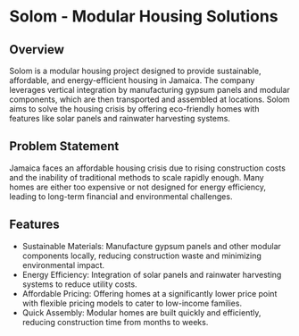 <h1>Solom - Modular Housing Solutions </h1>
<h2>Overview</h2>
Solom is a modular housing project designed to provide sustainable, affordable, and energy-efficient housing in Jamaica. 
The company leverages vertical integration by manufacturing gypsum panels and modular components, which are then transported and assembled at locations. 
Solom aims to solve the housing crisis by offering eco-friendly homes with features like solar panels and rainwater harvesting systems.
<h2>Problem Statement</h2>
Jamaica faces an affordable housing crisis due to rising construction costs and the inability of traditional methods to scale rapidly enough. 
Many homes are either too expensive or not designed for energy efficiency, leading to long-term financial and environmental challenges.

<h2>Features</h2> 
<ul>
<li>Sustainable Materials: Manufacture gypsum panels and other modular components locally, reducing construction waste and minimizing environmental impact.</li>
<li>Energy Efficiency: Integration of solar panels and rainwater harvesting systems to reduce utility costs.</li>
<li>Affordable Pricing: Offering homes at a significantly lower price point with flexible pricing models to cater to low-income families.</li>
<li>Quick Assembly: Modular homes are built quickly and efficiently, reducing construction time from months to weeks.</li>
</ul>
